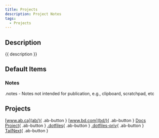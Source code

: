 ```yaml
---
title: Projects
description: Project Notes
tags:
  - Projects
---
```


## Description

{{ description }}

## Default Items

### Notes

.notes - Notes not intended for publication, e.g., clipboard, scratchpad, etc

## Projects

<div class="ab-buttons grid" markdown> 

  [www.ab.ca](ab/){ .ab-button }
  [www.bd.com](bd/){ .ab-button }
  [Docs Project](docs-pub/){ .ab-button }
  [.dotfiles](dotfiles){ .ab-button }
  [.dotfiles-priv](dotfiles-priv/){ .ab-button }
  [TailNext](ailnext/){ .ab-button }

</div>
